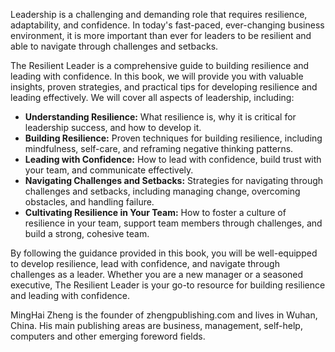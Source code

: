 
Leadership is a challenging and demanding role that requires resilience, adaptability, and confidence. In today's fast-paced, ever-changing business environment, it is more important than ever for leaders to be resilient and able to navigate through challenges and setbacks.

The Resilient Leader is a comprehensive guide to building resilience and leading with confidence. In this book, we will provide you with valuable insights, proven strategies, and practical tips for developing resilience and leading effectively. We will cover all aspects of leadership, including:

* **Understanding Resilience:** What resilience is, why it is critical for leadership success, and how to develop it.
* **Building Resilience:** Proven techniques for building resilience, including mindfulness, self-care, and reframing negative thinking patterns.
* **Leading with Confidence:** How to lead with confidence, build trust with your team, and communicate effectively.
* **Navigating Challenges and Setbacks:** Strategies for navigating through challenges and setbacks, including managing change, overcoming obstacles, and handling failure.
* **Cultivating Resilience in Your Team:** How to foster a culture of resilience in your team, support team members through challenges, and build a strong, cohesive team.

By following the guidance provided in this book, you will be well-equipped to develop resilience, lead with confidence, and navigate through challenges as a leader. Whether you are a new manager or a seasoned executive, The Resilient Leader is your go-to resource for building resilience and leading with confidence.

MingHai Zheng is the founder of zhengpublishing.com and lives in Wuhan, China. His main publishing areas are business, management, self-help, computers and other emerging foreword fields.
